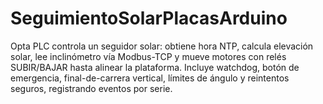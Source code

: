 # SeguimientoSolarPlacasArduino
Opta PLC controla un seguidor solar: obtiene hora NTP, calcula elevación solar, lee inclinómetro vía Modbus-TCP y mueve motores con relés SUBIR/BAJAR hasta alinear la plataforma. Incluye watchdog, botón de emergencia, final-de-carrera vertical, límites de ángulo y reintentos seguros, registrando eventos por serie.
